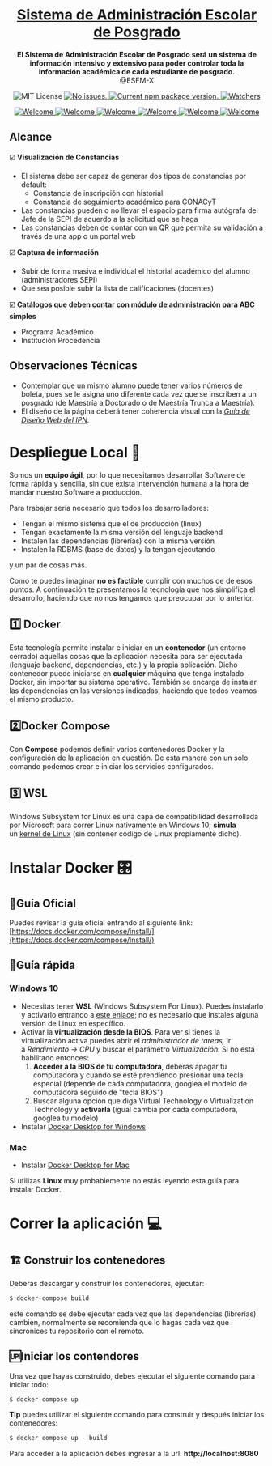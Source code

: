 <h1 align="center">
  <a href="#">
    Sistema de Administración Escolar de Posgrado
  </a>
</h1>

<p align="center">
  <strong>El Sistema de Administración Escolar de Posgrado será un sistema de información intensivo y extensivo para poder controlar toda la información académica de cada estudiante de posgrado. </strong><br>
  @ESFM-X
</p>


<p align="center">
    <img src="https://img.shields.io/github/license/JoulesCH/juegos_del_hambre.svg" alt="MIT License" />

  <a href="#">
    <img src="https://img.shields.io/github/issues/JoulesCH/juegos_del_hambre.svg" alt="No issues." />
  </a>

  <a href="#">
    <img src="https://img.shields.io/github/watchers/JoulesCH/juegos_del_hambre.svg" alt="Current npm package version." />
  </a>

  <a href="#">
    <img src="https://img.shields.io/badge/PRs-welcome-brightgreen.svg" alt="Watchers" />
  </a>
</p>

<p align="center">
    <a href="#">
        <img src="https://img.shields.io/badge/javascript-%23323330.svg?style=for-the-badge&logo=javascript&logoColor=%23F7DF1E" alt="Welcome" />
    </a>
    <a href="#">
        <img src="https://img.shields.io/badge/bootstrap-%23563D7C.svg?style=for-the-badge&logo=bootstrap&logoColor=white" alt="Welcome" />
    </a>
    <a href="#">
        <img src="https://img.shields.io/badge/SASS-hotpink.svg?style=for-the-badge&logo=SASS&logoColor=white" alt="Welcome" />
    </a>
    <a href="#">
        <img src="https://img.shields.io/badge/flask-%23000.svg?style=for-the-badge&logo=flask&logoColor=white" alt="Welcome" />
    </a>
    <a href="#">
        <img src="https://img.shields.io/badge/docker-%230db7ed.svg?style=for-the-badge&logo=docker&logoColor=white" alt="Welcome" />
    </a>
    <a href="#">
        <img src="https://img.shields.io/badge/postgres-%23316192.svg?style=for-the-badge&logo=postgresql&logoColor=white" alt="Welcome" />
    </a>
</p>

## Alcance

☑️ **Visualización de Constancias** 

- El sistema debe ser capaz de generar dos tipos de constancias por default:
    - Constancia de inscripción con historial
    - Constancia de seguimiento académico para CONACyT
- Las constancias pueden o no llevar el espacio para firma autógrafa del Jefe de la SEPI de acuerdo a la solicitud que se haga
- Las constancias deben de contar con un QR que permita su validación a través de una app o un portal web

☑️ **Captura de información**

- Subir de forma masiva e individual el historial académico del alumno (administradores SEPI)
- Que sea posible subir la lista de calificaciones (docentes)

☑️ **Catálogos que deben contar con módulo de administración para ABC simples**

- Programa Académico
- Institución Procedencia

## Observaciones Técnicas

- Contemplar que un mismo alumno puede tener varios números de boleta, pues se le asigna uno diferente cada vez que se inscriben a un posgrado (de Maestría a Doctorado o de Maestría Trunca a Maestría).
- El diseño de la página deberá tener coherencia visual con la *[Guía de Diseño Web del IPN](https://www.ipn.mx/assets/files/cenac/docs/Web/GuiaDeDisenoWeb.pdf).*

# Despliegue Local 🎸

Somos un **equipo ágil**, por lo que necesitamos desarrollar Software de forma rápida y sencilla, sin  que exista intervención humana a la hora de mandar nuestro Software a producción. 

Para trabajar sería necesario que todos los desarrolladores:

- Tengan el mismo sistema que el de producción (linux)
- Tengan exactamente la misma versión del lenguaje backend
- Instalen las dependencias (librerías) con la misma versión
- Instalen la RDBMS (base de datos) y la tengan ejecutando

y un par de cosas más. 

Como te puedes imaginar **no es factible** cumplir con muchos de de esos puntos. A continuación te presentamos la tecnología que nos simplifica el desarrollo, haciendo que no nos tengamos que preocupar por lo anterior.  

## 1️⃣ **Docker**

Esta tecnología permite instalar e iniciar en un **contenedor** (un entorno cerrado) aquellas cosas que la aplicación necesita para ser ejecutada (lenguaje backend, dependencias, etc.) y la propia aplicación. Dicho contenedor puede iniciarse en **cualquier** máquina que tenga instalado Docker, sin importar su sistema operativo. También se encarga de instalar las dependencias en las versiones indicadas, haciendo que todos veamos el mismo producto.

## 2️⃣**Docker Compose**

Con **Compose** podemos definir varios contenedores Docker y la configuración de la aplicación en cuestión. De esta manera con un solo comando podemos crear e iniciar los servicios configurados.

## 3️⃣ WSL

Windows Subsystem for Linux es una capa de compatibilidad desarrollada por Microsoft para correr Linux nativamente en Windows 10; **simula** un [kernel de Linux](https://es.wikipedia.org/wiki/Nucleo_Linux) (sin contener código de Linux propiamente dicho).

# Instalar Docker 🎛️

## 📃**Guía Oficial**

Puedes revisar la guía oficial entrando al siguiente link: [https://docs.docker.com/compose/install/](https://docs.docker.com/compose/install/)

## 📑Guía rápida

### **Windows 10**

- Necesitas tener **WSL** (Windows Subsystem For Linux). Puedes instalarlo y activarlo entrando a [este enlace](https://www.wikiversus.com/informatica/windows/como-instalar-wsl-windows-subsystem-for-linux-windows-10/); no es necesario que instales alguna versión de Linux en específico.
- Activar la **virtualización desde la BIOS**. Para ver si tienes la virtualización activa puedes abrir el *administrador de tareas,* ir a *Rendimiento -> CPU* y buscar el parámetro *Virtualización.* Si no está habilitado entonces:
    1. **Acceder a la BIOS de tu computadora**, deberás apagar tu computadora y cuando se esté prendiendo presionar una tecla especial (depende de cada computadora, googlea el modelo de computadora seguido de "tecla BIOS")
    2. Buscar alguna opción que diga Virtual Technology o Virtualization Technology y **activarla** (igual cambia por cada computadora, googlea tu modelo)
- Instalar [Docker Desktop for Windows](https://hub.docker.com/editions/community/docker-ce-desktop-windows/)

### **Mac**

- Instalar [Docker Desktop for Mac](https://docs.docker.com/docker-for-mac/install/)

Si utilizas **Linux** muy probablemente no estás leyendo esta guía para instalar Docker.

# Correr la aplicación 💻

## 🏗️ Construir los contenedores

Deberás descargar y construir los contenedores, ejecutar:

```jsx
$ docker-compose build
```

este comando se debe ejecutar cada vez que las dependencias (librerías) cambien, normalmente se recomienda que lo hagas cada vez que sincronices tu repositorio con el remoto.

## 🆙Iniciar los contendores

Una vez que hayas construido, debes ejecutar el siguiente comando para iniciar todo:

```jsx
$ docker-compose up
```

**Tip** puedes utilizar el siguiente comando para construir y después iniciar los contenedores:

```jsx
$ docker-compose up --build
```

Para acceder a la aplicación debes ingresar a la url: **http://localhost:8080**